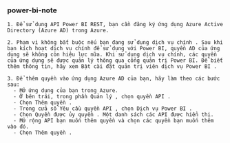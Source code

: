 ### power-bi-note

    1. Để sử dụng API Power BI REST, bạn cần đăng ký ứng dụng Azure Active Directory (Azure AD) trong Azure.
    
    2. Phạm vi không bắt buộc nếu bạn đang sử dụng dịch vụ chính . Sau khi bạn kích hoạt dịch vụ chính để sử dụng với Power BI, quyền AD của ứng dụng sẽ không còn hiệu lực nữa. Khi sử dụng dịch vụ chính, các quyền của ứng dụng sẽ được quản lý thông qua cổng quản trị Power BI. Để biết thêm thông tin, hãy xem Bật cài đặt quản trị viên dịch vụ Power BI .
    
    3. Để thêm quyền vào ứng dụng Azure AD của bạn, hãy làm theo các bước sau:
      - Mở ứng dụng của bạn trong Azure.
      - Ở bên trái, trong phần Quản lý , chọn quyền API .
      - Chọn Thêm quyền .
      - Trong cửa sổ Yêu cầu quyền API , chọn Dịch vụ Power BI .
      - Chọn Quyền được ủy quyền . Một danh sách các API được hiển thị.
      - Mở rộng API bạn muốn thêm quyền và chọn các quyền bạn muốn thêm vào đó.
      - Chọn Thêm quyền .
